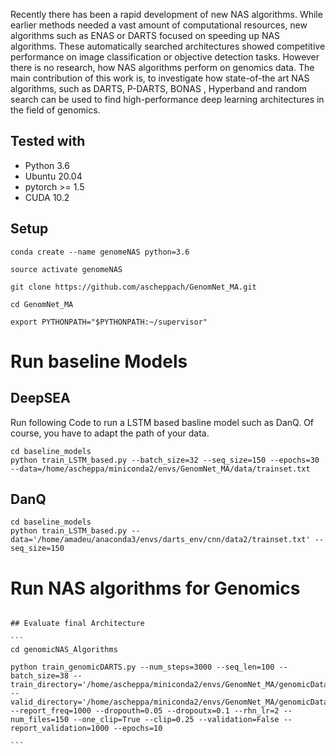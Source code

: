 Recently there has been a rapid development of new NAS algorithms. While earlier methods needed a vast amount of computational resources, new algorithms such as ENAS or DARTS focused on speeding up NAS algorithms. 
These automatically searched architectures showed competitive performance on image classification or objective detection tasks. However there is no research, how NAS algorithms perform on genomics data. The main contribution of this work is, to investigate how state-of-the art NAS algorithms, such as DARTS, P-DARTS, BONAS , Hyperband and random search can be used to find high-performance deep learning architectures in the field of genomics.


## Tested with

- Python 3.6
- Ubuntu 20.04
- pytorch >= 1.5
- CUDA 10.2


## Setup
```
conda create --name genomeNAS python=3.6

source activate genomeNAS

git clone https://github.com/ascheppach/GenomNet_MA.git

cd GenomNet_MA

export PYTHONPATH="$PYTHONPATH:~/supervisor"
```

# Run baseline Models

## DeepSEA
Run following Code to run a LSTM based basline model such as DanQ. Of course, you have to adapt the path of your data.
```
cd baseline_models
python train_LSTM_based.py --batch_size=32 --seq_size=150 --epochs=30 --data=/home/ascheppa/miniconda2/envs/GenomNet_MA/data/trainset.txt
```
## DanQ
```
cd baseline_models
python train_LSTM_based.py --data='/home/amadeu/anaconda3/envs/darts_env/cnn/data2/trainset.txt' --seq_size=150
```

# Run NAS algorithms for Genomics
``````

## Evaluate final Architecture

```
cd genomicNAS_Algorithms

python train_genomicDARTS.py --num_steps=3000 --seq_len=100 --batch_size=38 --train_directory='/home/ascheppa/miniconda2/envs/GenomNet_MA/genomicData/train' --valid_directory='/home/ascheppa/miniconda2/envs/GenomNet_MA/genomicData/validation' --report_freq=1000 --dropouth=0.05 --dropoutx=0.1 --rhn_lr=2 --num_files=150 --one_clip=True --clip=0.25 --validation=False --report_validation=1000 --epochs=10

```

